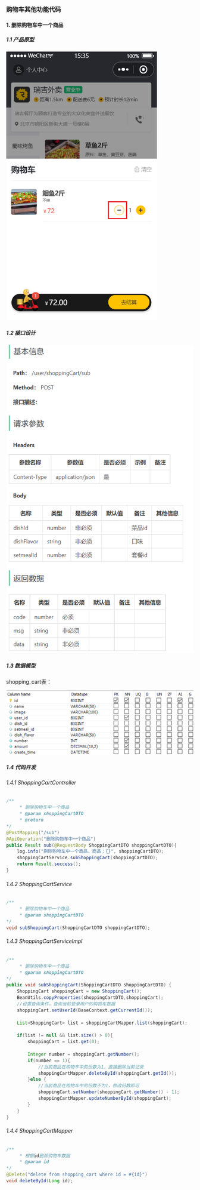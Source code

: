 ### 购物车其他功能代码

#### 1. 删除购物车中一个商品

##### 1.1 产品原型

![image-20220613153609795](assets/image-20220613153609795.png)



##### 1.2 接口设计

![image-20220610152629105](assets/image-20220610152629105.png)

##### 1.3 数据模型

shopping_cart表：

![image-20220610151810308](assets/image-20220610151810308.png)



##### 1.4 代码开发

###### 1.4.1 ShoppingCartController

~~~java
/**
     * 删除购物车中一个商品
     * @param shoppingCartDTO
     * @return
*/
@PostMapping("/sub")
@ApiOperation("删除购物车中一个商品")
public Result sub(@RequestBody ShoppingCartDTO shoppingCartDTO){
    log.info("删除购物车中一个商品，商品：{}", shoppingCartDTO);
    shoppingCartService.subShoppingCart(shoppingCartDTO);
    return Result.success();
}
~~~



###### 1.4.2 ShoppingCartService

~~~java
/**
     * 删除购物车中一个商品
     * @param shoppingCartDTO
*/
void subShoppingCart(ShoppingCartDTO shoppingCartDTO);
~~~



###### 1.4.3 ShoppingCartServiceImpl

~~~java
/**
     * 删除购物车中一个商品
     * @param shoppingCartDTO
*/
public void subShoppingCart(ShoppingCartDTO shoppingCartDTO) {
    ShoppingCart shoppingCart = new ShoppingCart();
    BeanUtils.copyProperties(shoppingCartDTO,shoppingCart);
    //设置查询条件，查询当前登录用户的购物车数据
    shoppingCart.setUserId(BaseContext.getCurrentId());

    List<ShoppingCart> list = shoppingCartMapper.list(shoppingCart);

    if(list != null && list.size() > 0){
        shoppingCart = list.get(0);

        Integer number = shoppingCart.getNumber();
        if(number == 1){
            //当前商品在购物车中的份数为1，直接删除当前记录
            shoppingCartMapper.deleteById(shoppingCart.getId());
        }else {
            //当前商品在购物车中的份数不为1，修改份数即可
            shoppingCart.setNumber(shoppingCart.getNumber() - 1);
            shoppingCartMapper.updateNumberById(shoppingCart);
        }
    }
}
~~~

###### 1.4.4 ShoppingCartMapper

~~~java
/**
     * 根据id删除购物车数据
     * @param id
*/
@Delete("delete from shopping_cart where id = #{id}")
void deleteById(Long id);
~~~

